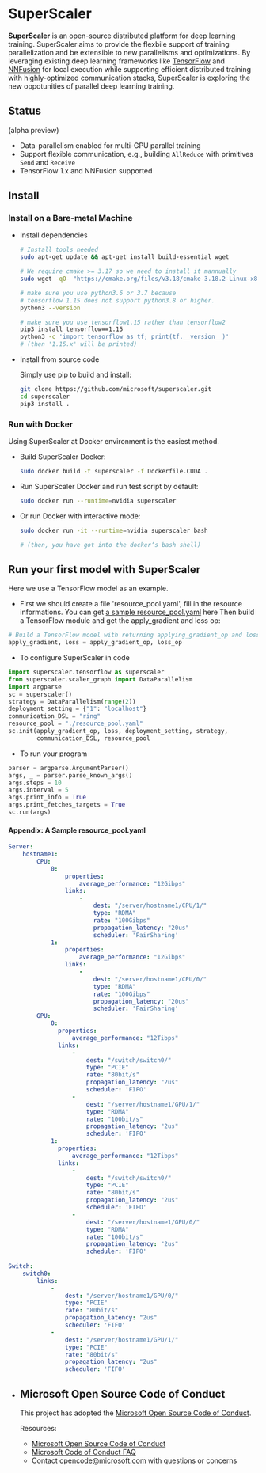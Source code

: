# SuperScaler

**SuperScaler** is an open-source distributed platform for deep learning training.
SuperScaler aims to provide the flexbile support of training parallelization and be extensible to new parallelisms and optimizations.
By leveraging existing deep learning frameworks like [TensorFlow](https://www.tensorflow.org/) and [NNFusion](https://github.com/microsoft/nnfusion) for local execution while supporting efficient distributed training with highly-optimized communication stacks, SuperScaler is exploring the new oppotunities of parallel deep learning training.

## Status
(alpha preview)

- Data-parallelism enabled for multi-GPU parallel training
- Support flexible communication, e.g., building `AllReduce` with primitives `Send` and `Receive` 
- TensorFlow 1.x and NNFusion supported

## Install

### Install on a Bare-metal Machine

- Install dependencies
  ```bash
  # Install tools needed
  sudo apt-get update && apt-get install build-essential wget

  # We require cmake >= 3.17 so we need to install it mannually
  sudo wget -qO- "https://cmake.org/files/v3.18/cmake-3.18.2-Linux-x86_64.tar.gz" | tar --strip-components=1 -xz -C /usr/local

  # make sure you use python3.6 or 3.7 because
  # tensorflow 1.15 does not support python3.8 or higher.
  python3 --version

  # make sure you use tensorflow1.15 rather than tensorflow2
  pip3 install tensorflow==1.15
  python3 -c 'import tensorflow as tf; print(tf.__version__)'
  # (then '1.15.x' will be printed)
  ```

- Install from source code

  Simply use pip to build and install:

  ```bash
  git clone https://github.com/microsoft/superscaler.git
  cd superscaler
  pip3 install .
  ```

### Run with Docker

Using SuperScaler at Docker environment is the easiest method.

- Build SuperScaler Docker:

  ```bash
  sudo docker build -t superscaler -f Dockerfile.CUDA .
  ```

- Run SuperScaler Docker and run test script by default:

  ```bash
  sudo docker run --runtime=nvidia superscaler
  ```

- Or run Docker with interactive mode:

  ```bash
  sudo docker run -it --runtime=nvidia superscaler bash

  # (then, you have got into the docker‘s bash shell)
  ```

## Run your first model with SuperScaler
Here we use a TensorFlow model as an example.

- First we should create a file 'resource_pool.yaml', fill in the resource informations. You can get [a sample resource_pool.yaml](#a-sample-resource_pool.yaml) here
Then build a TensorFlow module and get the apply_gradient and loss op:
```python
# Build a TensorFlow model with returning applying_gradient_op and loss_op (ref example/tensorflow/dummy_model.py)
apply_gradient, loss = apply_gradient_op, loss_op
```
- To configure SuperScaler in code
```python
import superscaler.tensorflow as superscaler
from superscaler.scaler_graph import DataParallelism
import argparse
sc = superscaler()
strategy = DataParallelism(range(2))
deployment_setting = {"1": "localhost"}
communication_DSL = "ring"
resource_pool = "./resource_pool.yaml"
sc.init(apply_gradient_op, loss, deployment_setting, strategy,
        communication_DSL, resource_pool
```
- To run your program
```python
parser = argparse.ArgumentParser()
args, _ = parser.parse_known_args()
args.steps = 10
args.interval = 5
args.print_info = True
args.print_fetches_targets = True
sc.run(args)
```
#### Appendix: A Sample resource_pool.yaml
```yaml
Server:
    hostname1:
        CPU:
            0:
                properties:
                    average_performance: "12Gibps"
                links:
                    -
                        dest: "/server/hostname1/CPU/1/"
                        type: "RDMA"
                        rate: "100Gibps"
                        propagation_latency: "20us"
                        scheduler: 'FairSharing'
            1:
                properties:
                    average_performance: "12Gibps"
                links:
                    -
                        dest: "/server/hostname1/CPU/0/"
                        type: "RDMA"
                        rate: "100Gibps"
                        propagation_latency: "20us"
                        scheduler: 'FairSharing'
        GPU:
            0:
              properties:
                  average_performance: "12Tibps"
              links:
                  -
                      dest: "/switch/switch0/"
                      type: "PCIE"
                      rate: "80bit/s"
                      propagation_latency: "2us"
                      scheduler: 'FIFO'
                  -
                      dest: "/server/hostname1/GPU/1/"
                      type: "RDMA"
                      rate: "100bit/s"
                      propagation_latency: "2us"
                      scheduler: 'FIFO'
            1:
              properties:
                  average_performance: "12Tibps"
              links:
                  -
                      dest: "/switch/switch0/"
                      type: "PCIE"
                      rate: "80bit/s"
                      propagation_latency: "2us"
                      scheduler: 'FIFO'
                  -
                      dest: "/server/hostname1/GPU/0/"
                      type: "RDMA"
                      rate: "100bit/s"
                      propagation_latency: "2us"
                      scheduler: 'FIFO'
 
Switch:
    switch0:
        links:
            -
                dest: "/server/hostname1/GPU/0/"
                type: "PCIE"
                rate: "80bit/s"
                propagation_latency: "2us"
                scheduler: 'FIFO'
            -
                dest: "/server/hostname1/GPU/1/"
                type: "PCIE"
                rate: "80bit/s"
                propagation_latency: "2us"
                scheduler: 'FIFO'
```

- ## Microsoft Open Source Code of Conduct

  This project has adopted the [Microsoft Open Source Code of Conduct](https://opensource.microsoft.com/codeofconduct/).

  Resources:
  - [Microsoft Open Source Code of Conduct](https://opensource.microsoft.com/codeofconduct/)
  - [Microsoft Code of Conduct FAQ](https://opensource.microsoft.com/codeofconduct/faq/)
  - Contact [opencode@microsoft.com](mailto:opencode@microsoft.com) with questions or concerns
